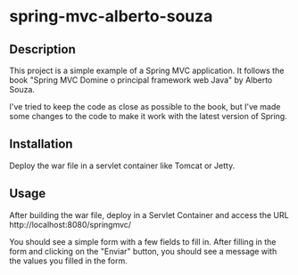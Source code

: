# spring-mvc-alberto-souza

## Description

This project is a simple example of a Spring MVC application.
It follows the book "Spring MVC Domine o principal framework web Java" by Alberto Souza.

I've tried to keep the code as close as possible to the book, but I've made some changes to the code to make it work with the latest version of Spring.


## Installation

Deploy the war file in a servlet container like Tomcat or Jetty.

## Usage

After building the war file, deploy in a Servlet Container and access the URL http://localhost:8080/springmvc/

You should see a simple form with a few fields to fill in. After filling in the form and clicking on the "Enviar" button, you should see a message with the values you filled in the form.